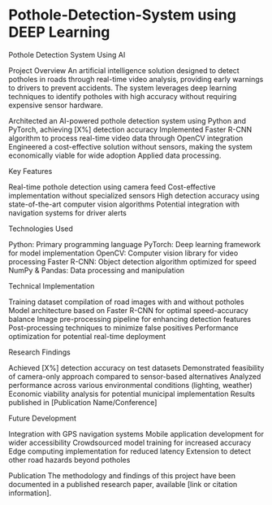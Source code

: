 # Pothole-Detection-System using DEEP Learning
 
Pothole Detection System Using AI

Project Overview An artificial intelligence solution designed to detect potholes in roads through real-time video analysis, providing early warnings to drivers to prevent accidents. The system leverages deep learning techniques to identify potholes with high accuracy without requiring expensive sensor hardware.

Architected an AI-powered pothole detection system using Python and PyTorch, achieving [X%] detection accuracy Implemented Faster R-CNN algorithm to process real-time video data through OpenCV integration Engineered a cost-effective solution without sensors, making the system economically viable for wide adoption Applied data processing.

Key Features

Real-time pothole detection using camera feed Cost-effective implementation without specialized sensors High detection accuracy using state-of-the-art computer vision algorithms Potential integration with navigation systems for driver alerts

Technologies Used

Python: Primary programming language PyTorch: Deep learning framework for model implementation OpenCV: Computer vision library for video processing Faster R-CNN: Object detection algorithm optimized for speed NumPy & Pandas: Data processing and manipulation

Technical Implementation

Training dataset compilation of road images with and without potholes Model architecture based on Faster R-CNN for optimal speed-accuracy balance Image pre-processing pipeline for enhancing detection features Post-processing techniques to minimize false positives Performance optimization for potential real-time deployment

Research Findings

Achieved [X%] detection accuracy on test datasets Demonstrated feasibility of camera-only approach compared to sensor-based alternatives Analyzed performance across various environmental conditions (lighting, weather) Economic viability analysis for potential municipal implementation Results published in [Publication Name/Conference]

Future Development

Integration with GPS navigation systems Mobile application development for wider accessibility Crowdsourced model training for increased accuracy Edge computing implementation for reduced latency Extension to detect other road hazards beyond potholes

Publication The methodology and findings of this project have been documented in a published research paper, available [link or citation information].
